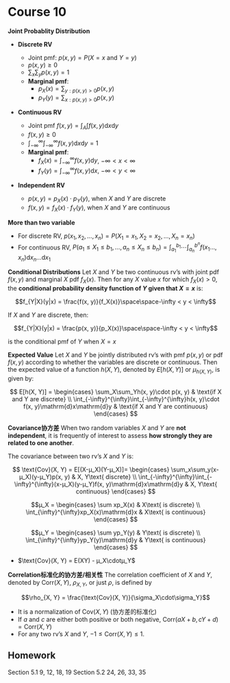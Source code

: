 # Course 10

**Joint Probablity Distribution**

- **Discrete RV**
  - Joint pmf: $p(x, y) = P(X = x \text{ and } Y = y)$
  - $p(x, y) ≥ 0$
  - $\displaystyle\sum_x\sum_yp(x, y) = 1$
  - **Marginal pmf**:
    - $\displaystyle p_X(x) = \sum_{y:p(x,y)>0}p(x,y)$
    - $\displaystyle p_Y(y) = \sum_{x:p(x,y)>0}p(x,y)$

- **Continuous RV**
  - Joint pmf $\displaystyle f(x, y) = {\int_A\int} f(x, y)\mathrm{d}x\mathrm{d}y$
  - $f(x, y) ≥ 0$
  - $\displaystyle\int_{-\infty}^{\infty}\int_{-\infty}^{\infty}f(x, y)\mathrm{d}x\mathrm{d}y = 1$
  - **Marginal pmf**:
    - $\displaystyle f_X(x) = \int_{-\infty}^{\infty}f(x, y)\mathrm{d}y$, $-\infty < x < \infty$
    - $\displaystyle f_Y(y) = \int_{-\infty}^{\infty}f(x, y)\mathrm{d}x$, $-\infty < y < \infty$

- **Independent RV**
  - $p(x, y) = p_X(x)\cdot p_Y(y)$, when $X$ and $Y$ are discrete
  - $f(x, y) = f_X(x)\cdot f_Y(y)$, when $X$ and $Y$ are continuous

**More than two variable**
- For discrete RV, $p(x_1,x_2,\dots,x_n)=P(X_1=x_1,X_2=x_2,\dots,X_n=x_n)$
- For continuous RV, $\displaystyle P(a_1≤X_1≤b_1,\dots,a_n≤X_n≤b_n)=\int_{a_1}^{b_1}\cdots\int_{a_n}^{b^n}f(x_1\dots,x_n)\mathrm{d}x_n\dots\mathrm{d}x_1$

**Conditional Distributions**
Let $X$ and $Y$ be two continuous rv’s with joint pdf $f(x, y)$ and marginal $X$ pdf $f_X(x)$. Then for any $X$ value $x$ for which $f_X(x) > 0$, the **conditional probability density function of $Y$ given that $X = x$** is:

$$f_{Y|X}(y|x) = \frac{f(x, y)}{f_X(x)}\space\space-\infty < y < \infty$$

If $X$ and $Y$ are discrete, then:

$$f_{Y|X}(y|x) = \frac{p(x, y)}{p_X(x)}\space\space-\infty < y < \infty$$

is the conditional pmf of $Y$ when $X = x$

**Expected Value**
Let $X$ and $Y$ be jointly distributed rv’s with pmf $p(x, y)$ or pdf $f(x, y)$ according to whether the variables are discrete or continuous. Then the expected value of a function $h(X, Y)$, denoted by $E[h(X, Y)]$ or $µ_{h(X, Y)}$, is given by:

$$
  E[h(X, Y)] = \begin{cases}
    \sum_X\sum_Yh(x, y)\cdot p(x, y) & \text{if X and Y are discrete} \\
    \int_{-\infty}^{\infty}\int_{-\infty}^{\infty}h(x, y)\cdot f(x, y)\mathrm{d}x\mathrm{d}y & \text{if X and Y are continuous}
  \end{cases}
$$

**Covariance协方差**
When two random variables $X$ and $Y$ are **not independent**, it is frequently of interest to assess **how strongly they are related to one another**.

The covariance between two rv’s $X$ and $Y$ is:

$$
 \text{Cov}(X, Y) = E[(X-µ_X)(Y-µ_X)]= \begin{cases}
    \sum_x\sum_y(x-µ_X)(y-µ_Y)p(x, y) & X, Y\text{ discrete} \\
    \int_{-\infty}^{\infty}\int_{-\infty}^{\infty}(x-µ_X)(y-µ_Y)f(x, y)\mathrm{d}x\mathrm{d}y & X, Y\text{ continuous}
 \end{cases}
$$

$$µ_X = \begin{cases}
  \sum xp_X(x) & X\text{ is discrete} \\
  \int_{\infty}^{\infty}xp_X(x)\mathrm{d}x & X\text{ is continuous}
\end{cases}
$$

$$µ_Y = \begin{cases}
  \sum yp_Y(y) & Y\text{ is discrete} \\
  \int_{\infty}^{\infty}yp_Y(y)\mathrm{d}y & Y\text{ is continuous}
\end{cases}
$$

- $\text{Cov}(X, Y) = E(XY) - µ_X\cdotµ_Y$

**Correlation标准化的协方差/相关性**
The correlation coefficient of $X$ and $Y$, denoted by $\text{Corr}(X, Y)$, $\rho_{X,Y}$, or just $\rho$, is defined by

$$\rho_{X, Y} = \frac{\text{Cov}(X, Y)}{\sigma_X\cdot\sigma_Y}$$

- It is a normalization of $\text{Cov}(X, Y)$ (协方差的标准化)
- If $a$ and $c$ are either both positive or both negative, $\text{Corr}(aX+b, cY+d) = \text{Corr}(X, Y)$
- For any two rv’s $X$ and $Y$, $-1 ≤ \text{Corr}(X, Y) ≤ 1$.

## Homework
Section 5.1 9, 12, 18, 19
Section 5.2 24, 26, 33, 35
